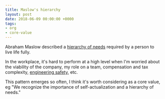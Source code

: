 ```yaml
---
title: Maslow's hierarchy
layout: post
date: 2018-06-09 00:00:00 +0000
tags:
- org
- core-value
---
```

Abraham Maslow described a [hierarchy of needs](https://en.wikipedia.org/wiki/Maslow%27s_hierarchy_of_needs "Wikipedia: Maslow's hierarchy of needs") required by a person to live life fully.

In the workplace, it's hard to perform at a high level when I'm worried about the viability of the company, my role on a team, compensation and tax complexity, [engineering safety](play "My notes on play"), etc.

This pattern emerges so often, I think it's worth considering as a core value, eg "We recognize the importance of self-actualization and a hierarchy of needs."